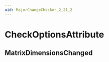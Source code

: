 ```yaml
---
uid: MajorChangeChecker_2_21_2
---
```


# CheckOptionsAttribute

## MatrixDimensionsChanged

<!-- Description, Properties, ... sections are auto-generated. -->
<!-- REPLACE ME AUTO-GENERATION -->

<!-- Uncomment to add extra details -->
<!--### Details-->

<!-- Uncomment to add example code -->
<!--### Example code-->
